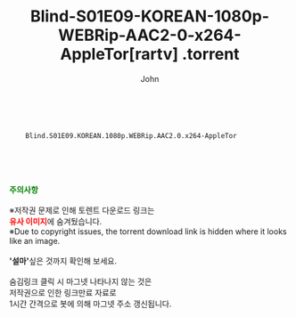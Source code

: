 ﻿---
layout: post
title:  "                   Blind-S01E09-KOREAN-1080p-WEBRip-AAC2-0-x264-AppleTor[rartv]                .torrent"
author: John
categories: [ 드라마 ]
tags: [  ]
image:  
description: "                   Blind-S01E09-KOREAN-1080p-WEBRip-AAC2-0-x264-AppleTor[rartv]                 torrent 정보 공유"
toc: true
toc_sticky: true
---

<br>

        Blind.S01E09.KOREAN.1080p.WEBRip.AAC2.0.x264-AppleTor    
    
<br><br><br>
<p data-ke-size="size16"><b><span style="color: green;">주의사항</span></b><br /><br />※저작권 문제로 인해 토렌트 다운로드 링크는<br /><b><span style="color: red;">유사 이미지</span></b>에 숨겨뒀습니다.<br />※Due to copyright issues, the torrent download link is hidden where it looks like an image.<br /><br /><b>'설마'</b>싶은 것까지 확인해 보세요.<br /><br />숨김링크 클릭 시 마그넷 나타나지 않는 것은<br />저작권으로 인한 링크만료 자료로<br />1시간 간격으로 봇에 의해 마그넷 주소 갱신됩니다.</p>
